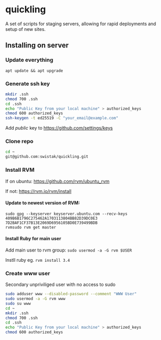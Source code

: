 # quickling

A set of scripts for staging servers, allowing for rapid deployments and setup of new sites.

## Installing on server

### Update everything

```
apt update && apt upgrade
```

### Generate ssh key

```bash
mkdir .ssh
chmod 700 .ssh
cd .ssh
echo "Public Key from your local machine" > authorized_keys
chmod 600 authorized_keys
ssh-keygen -t ed25519 -C "your_email@example.com"
```

Add _public_ key to https://github.com/settings/keys

### Clone repo

```bash
cd ~
git@github.com:swistak/quickling.git
```

### Install RVM

If on ubuntu:  https://github.com/rvm/ubuntu_rvm

If not: https://rvm.io/rvm/install

#### Update to newest version of RVM:

```
sudo gpg --keyserver keyserver.ubuntu.com --recv-keys 409B6B1796C275462A1703113804BB82D39DC0E3 7D2BAF1CF37B13E2069D6956105BD0E739499BDB
rvmsudo rvm get master
```

#### Install Ruby for main user

Add main user to rvm group: `sudo usermod -a -G rvm $USER`

Instll ruby eg. `rvm install 3.4`

### Create www user

Secondary unpriviliged user with no access to sudo

```bash
sudo adduser www --disabled-password --comment "WWW User"
sudo usermod -a -G rvm www
sudo su www
cd ~
mkdir .ssh
chmod 700 .ssh
cd .ssh
echo "Public Key from your local machine" > authorized_keys
chmod 600 authorized_keys
```
